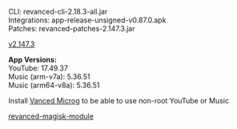 CLI: revanced-cli-2.18.3-all.jar  
Integrations: app-release-unsigned-v0.87.0.apk  
Patches: revanced-patches-2.147.3.jar  

[v2.147.3](https://github.com/inotia00/revanced-patches/releases/latest)
  
**App Versions:**  
YouTube: 17.49.37  
Music (arm-v7a): 5.36.51  
Music (arm64-v8a): 5.36.51  

Install [Vanced Microg](https://github.com/TeamVanced/VancedMicroG/releases) to be able to use non-root YouTube or Music  

[revanced-magisk-module](https://github.com/j-hc/revanced-magisk-module)  
